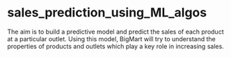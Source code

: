 # sales_prediction_using_ML_algos
The aim is to build a predictive model and predict the sales of each product at a particular outlet. Using this model, BigMart will try to understand the properties of products and outlets which play a key role in increasing sales.
